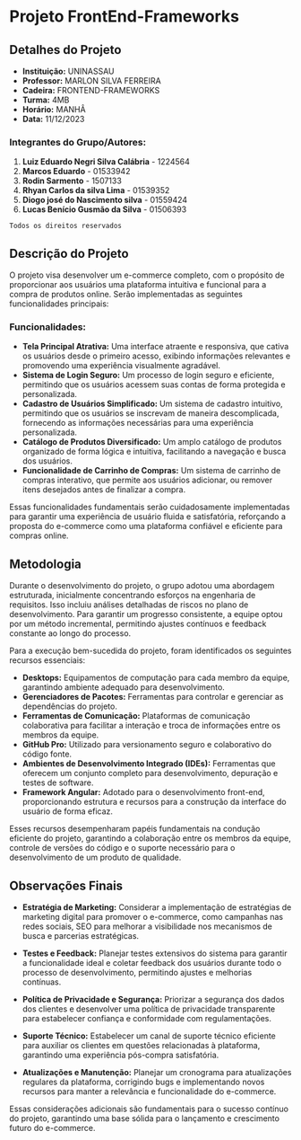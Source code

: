 # Projeto FrontEnd-Frameworks

## Detalhes do Projeto

- **Instituição:** UNINASSAU
- **Professor:** MARLON SILVA FERREIRA
- **Cadeira:** FRONTEND-FRAMEWORKS
- **Turma:** 4MB
- **Horário:** MANHÂ
- **Data:** 11/12/2023

### Integrantes do Grupo/Autores: 

1. **Luiz Eduardo Negri Silva Calábria** - 1224564
2. **Marcos Eduardo** - 01533942 
3. **Rodin Sarmento** - 1507133
4. **Rhyan Carlos da silva Lima** - 01539352
5. **Diogo josé do Nascimento silva** - 01559424 
6. **Lucas Benício Gusmão da Silva** - 01506393

``Todos os direitos reservados``

## Descrição do Projeto

O projeto visa desenvolver um e-commerce completo, com o propósito de proporcionar aos usuários uma plataforma intuitiva e funcional para a compra de produtos online. Serão implementadas as seguintes funcionalidades principais:

### Funcionalidades:

- **Tela Principal Atrativa:** Uma interface atraente e responsiva, que cativa os usuários desde o primeiro acesso, exibindo informações relevantes e promovendo uma experiência visualmente agradável.
- **Sistema de Login Seguro:** Um processo de login seguro e eficiente, permitindo que os usuários acessem suas contas de forma protegida e personalizada.
- **Cadastro de Usuários Simplificado:** Um sistema de cadastro intuitivo, permitindo que os usuários se inscrevam de maneira descomplicada, fornecendo as informações necessárias para uma experiência personalizada.
- **Catálogo de Produtos Diversificado:** Um amplo catálogo de produtos organizado de forma lógica e intuitiva, facilitando a navegação e busca dos usuários.
- **Funcionalidade de Carrinho de Compras:** Um sistema de carrinho de compras interativo, que permite aos usuários adicionar, ou remover itens desejados antes de finalizar a compra.

Essas funcionalidades fundamentais serão cuidadosamente implementadas para garantir uma experiência de usuário fluida e satisfatória, reforçando a proposta do e-commerce como uma plataforma confiável e eficiente para compras online.

## Metodologia

Durante o desenvolvimento do projeto, o grupo adotou uma abordagem estruturada, inicialmente concentrando esforços na engenharia de requisitos. Isso incluiu análises detalhadas de riscos no plano de desenvolvimento. Para garantir um progresso consistente, a equipe optou por um método incremental, permitindo ajustes contínuos e feedback constante ao longo do processo.

Para a execução bem-sucedida do projeto, foram identificados os seguintes recursos essenciais:

- **Desktops:** Equipamentos de computação para cada membro da equipe, garantindo ambiente adequado para desenvolvimento.
- **Gerenciadores de Pacotes:** Ferramentas para controlar e gerenciar as dependências do projeto.
- **Ferramentas de Comunicação:** Plataformas de comunicação colaborativa para facilitar a interação e troca de informações entre os membros da equipe.
- **GitHub Pro:** Utilizado para versionamento seguro e colaborativo do código fonte.
- **Ambientes de Desenvolvimento Integrado (IDEs):** Ferramentas que oferecem um conjunto completo para desenvolvimento, depuração e testes de software.
- **Framework Angular:** Adotado para o desenvolvimento front-end, proporcionando estrutura e recursos para a construção da interface do usuário de forma eficaz.

Esses recursos desempenharam papéis fundamentais na condução eficiente do projeto, garantindo a colaboração entre os membros da equipe, controle de versões do código e o suporte necessário para o desenvolvimento de um produto de qualidade.

## Observações Finais

- **Estratégia de Marketing:** Considerar a implementação de estratégias de marketing digital para promover o e-commerce, como campanhas nas redes sociais, SEO para melhorar a visibilidade nos mecanismos de busca e parcerias estratégicas.
  
- **Testes e Feedback:** Planejar testes extensivos do sistema para garantir a funcionalidade ideal e coletar feedback dos usuários durante todo o processo de desenvolvimento, permitindo ajustes e melhorias contínuas.

- **Política de Privacidade e Segurança:** Priorizar a segurança dos dados dos clientes e desenvolver uma política de privacidade transparente para estabelecer confiança e conformidade com regulamentações.

- **Suporte Técnico:** Estabelecer um canal de suporte técnico eficiente para auxiliar os clientes em questões relacionadas à plataforma, garantindo uma experiência pós-compra satisfatória.

- **Atualizações e Manutenção:** Planejar um cronograma para atualizações regulares da plataforma, corrigindo bugs e implementando novos recursos para manter a relevância e funcionalidade do e-commerce.

Essas considerações adicionais são fundamentais para o sucesso contínuo do projeto, garantindo uma base sólida para o lançamento e crescimento futuro do e-commerce.
